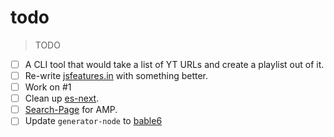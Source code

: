 # todo
> TODO

- [ ] A CLI tool that would take a list of YT URLs and create a playlist out of it.
- [ ] Re-write [jsfeatures.in](https://github.com/hemanth/jsfeatures.in) with something better.
- [ ] Work on #1
- [ ] Clean up [es-next](https://github.com/hemanth/es-next).
- [ ] [Search-Page](https://github.com/ampproject/docs/issues/102) for AMP.
- [ ] Update `generator-node` to [bable6](https://github.com/yeoman/generator-node/pull/236)
